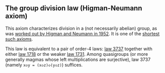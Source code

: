 ## The group division law (Higman-Neumann axiom)

This axiom characterizes division in a (not necessarily abelian) group, as was [worked out by Higman and Neumann in 1952](https://mathscinet.ams.org/mathscinet/relay-station?mr=57866). It is one of the [shortest such axioms](https://www.cs.unm.edu/~mccune/projects/gtsax/).

This law is equivalent to a pair of order-4 laws: [law 3737](https://teorth.github.io/equational_theories/implications/?3737) together with either [law 1718](https://teorth.github.io/equational_theories/implications/?1718) or the weaker [law 1731](https://teorth.github.io/equational_theories/implications/?1731).  Among quasigroups (or more generally magmas whose left multiplications are surjective), law 3737 (namely `x◇y = (x◇z)◇(y◇z)`) suffices.
